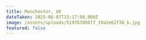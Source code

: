 ```yaml
---
title: Manchester, UK
dateTaken: 2025-06-07T15:17:00.000Z
image: /assets/uploads/51976390877_19a2e62f30_b.jpg
featured: false
---
```

